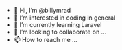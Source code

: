 - 👋 Hi, I’m @billymrad
- 👀 I’m interested in coding in general
- 🌱 I’m currently learning Laravel
- 💞️ I’m looking to collaborate on ...
- 📫 How to reach me ...

<!---
billymrad/billymrad is a ✨ special ✨ repository because its `README.md` (this file) appears on your GitHub profile.
You can click the Preview link to take a look at your changes.
--->
